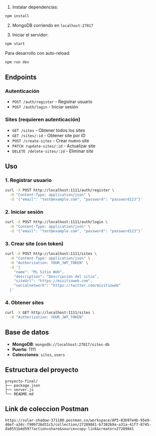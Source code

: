 1. Instalar dependencias:
```bash
npm install
```

2. MongoDB corriendo en `localhost:27017`

3. Iniciar el servidor:
```bash
npm start
```

Para desarrollo con auto-reload:
```bash
npm run dev
```

## Endpoints

### Autenticación

- `POST /auth/register` - Registrar usuario
- `POST /auth/login` - Iniciar sesión

### Sites (requieren autenticación)

- `GET /sites` - Obtener todos los sites
- `GET /sites/:id` - Obtener site por ID
- `POST /create-sites` - Crear nuevo site
- `PATCH /update-sites/:id` - Actualizar site
- `DELETE /delete-sites/:id` - Eliminar site

## Uso

### 1. Registrar usuario
```bash
curl -X POST http://localhost:1111/auth/register \
  -H "Content-Type: application/json" \
  -d '{"email": "test@example.com", "password": "password123"}'
```

### 2. Iniciar sesión
```bash
curl -X POST http://localhost:1111/auth/login \
  -H "Content-Type: application/json" \
  -d '{"email": "test@example.com", "password": "password123"}'
```

### 3. Crear site (con token)
```bash
curl -X POST http://localhost:1111/sites \
  -H "Content-Type: application/json" \
  -H "Authorization: YOUR_JWT_TOKEN" \
  -d '{
    "name": "Mi Sitio Web",
    "description": "Descripción del sitio",
    "siteUrl": "https://misitioweb.com",
    "socialnetwork": "https://twitter.com/misitioweb"
  }'
```

### 4. Obtener sites
```bash
curl -X GET http://localhost:1111/sites \
  -H "Authorization: YOUR_JWT_TOKEN"
```

## Base de datos

- **MongoDB**: `mongodb://localhost:27017/sites-db`
- **Puerto**: 1111
- **Colecciones**: `sites`, `users`

## Estructura del proyecto

```
proyecto-final/
├── package.json
├── server.js
└── README.md
```

## Link de coleccion Postman

```
https://solar-shadow-371180.postman.co/workspace/API~83b97e4b-95e9-46ef-a34c-f909726d31c5/collection/27289841-b7382b9a-a31a-41f7-8745-da0551b4d597?action=share&source=copy-link&creator=27289841
```